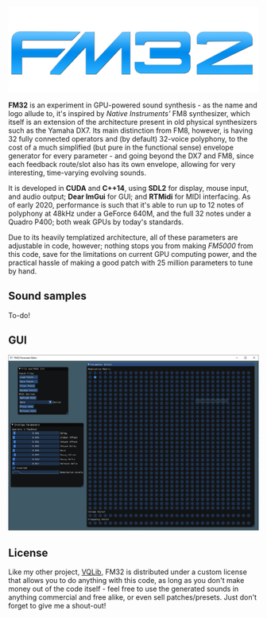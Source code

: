 <p align="center">
  <img src="FM32Logo.png">
</p>

**FM32** is an experiment in GPU-powered sound synthesis - as the name and logo allude to, it's inspired by _Native Instruments'_ FM8 synthesizer, which itself is an extension of the architecture present in old physical synthesizers such as the Yamaha DX7. Its main distinction from FM8, however, is having 32 fully connected operators and (by default) 32-voice polyphony, to the cost of a much simplified (but pure in the functional sense) envelope generator for every parameter - and going beyond the DX7 and FM8, since each feedback route/slot also has its own envelope, allowing for very interesting, time-varying evolving sounds.

It is developed in **CUDA** and **C++14**, using **SDL2** for display, mouse input, and audio output; **Dear ImGui** for GUI; and **RTMidi** for MIDI interfacing. As of early 2020, performance is such that it's able to run up to 12 notes of polyphony at 48kHz under a GeForce 640M, and the full 32 notes under a Quadro P400; both weak GPUs by today's standards.

Due to its heavily templatized architecture, all of these parameters are adjustable in code, however; nothing stops you from making _FM5000_ from this code, save for the limitations on current GPU computing power, and the practical hassle of making a good patch with 25 million parameters to tune by hand.


## Sound samples

To-do!


## GUI

<p align="center">
  <img src="FM32Screenshot.png">
</p>

## License

Like my other project, [VQLib](https://github.com/MVittiS/VQLib), FM32 is distributed under a custom license that allows you to do anything with this code, as long as you don't make money out of the code itself - feel free to use the generated sounds in anything commercial and free alike, or even sell patches/presets. Just don't forget to give me a shout-out!